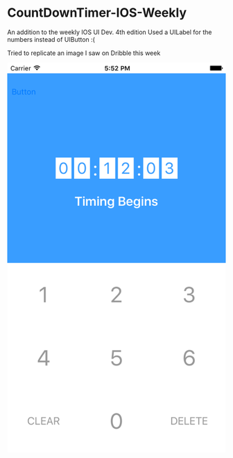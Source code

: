 # CountDownTimer-IOS-Weekly
An addition to the weekly IOS UI Dev. 4th edition
Used a UILabel for the numbers instead of UIButton :(

Tried to replicate an image I saw on Dribble this week

![alt tag](https://github.com/Knexis/CountDownTimer-IOS-Weekly/blob/master/art/Simulator%20Screen%20Shot%2015%20Feb%202016,%205.52.00%20PM.png?raw=true)


